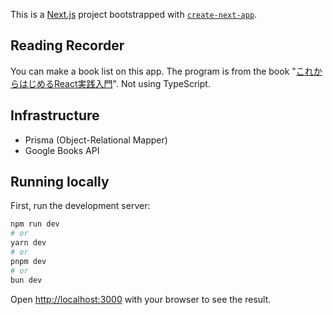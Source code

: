 This is a [Next.js](https://nextjs.org/) project bootstrapped with [`create-next-app`](https://github.com/vercel/next.js/tree/canary/packages/create-next-app).

## Reading Recorder

You can make a book list on this app.
The program is from the book "[これからはじめるReact実践入門](https://www.sbcr.jp/product/4815619480/)".
Not using TypeScript.

## Infrastructure

- Prisma (Object-Relational Mapper)
- Google Books API

## Running locally

First, run the development server:

```bash
npm run dev
# or
yarn dev
# or
pnpm dev
# or
bun dev
```

Open [http://localhost:3000](http://localhost:3000) with your browser to see the result.


